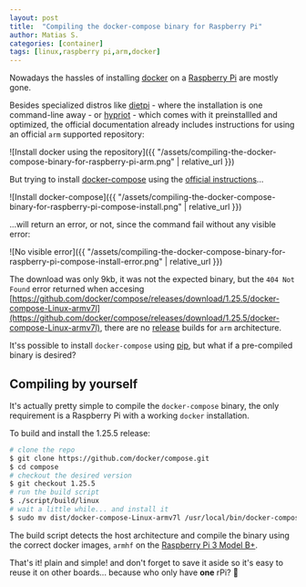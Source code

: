 ```yaml
---
layout: post
title:  "Compiling the docker-compose binary for Raspberry Pi"
author: Matias S.
categories: [container]
tags: [linux,raspberry pi,arm,docker]
---
```


Nowadays the hassles of installing [docker](https://www.docker.com/) on a [Raspberry Pi](https://www.raspberrypi.org/) are mostly gone.

Besides specialized distros like [dietpi](https://dietpi.com/) - where the installation is one command-line away - or [hypriot](https://blog.hypriot.com/) - which comes with it preinstallled and optimized, the official documentation already includes instructions for using an official `arm` supported repository:

![Install docker using the repository]({{ "/assets/compiling-the-docker-compose-binary-for-raspberry-pi-arm.png" | relative_url }})

But trying to install [docker-compose](https://docs.docker.com/compose/) using the [official instructions](https://docs.docker.com/compose/install/#install-compose-on-linux-systems)...

![Install docker-compose]({{ "/assets/compiling-the-docker-compose-binary-for-raspberry-pi-compose-install.png" | relative_url }})

...will return an error, or not, since the command fail without any visible error:

![No visible error]({{ "/assets/compiling-the-docker-compose-binary-for-raspberry-pi-compose-install-error.png" | relative_url }})

The download was only 9kb, it was not the expected binary, but the `404 Not Found` error returned when accesing [https://github.com/docker/compose/releases/download/1.25.5/docker-compose-Linux-armv7l](https://github.com/docker/compose/releases/download/1.25.5/docker-compose-Linux-armv7l), there are no [release](https://github.com/docker/compose/releases) builds for `arm` architecture.

It'ss possible to install `docker-compose` using [pip](https://docs.docker.com/compose/install/#install-using-pip), but what if a pre-compiled binary is desired?

## Compiling by yourself

It's actually pretty simple to compile the `docker-compose` binary, the only requirement is a Raspberry Pi with a working `docker` installation.

To build and install the 1.25.5 release:

```sh
# clone the repo
$ git clone https://github.com/docker/compose.git
$ cd compose
# checkout the desired version
$ git checkout 1.25.5
# run the build script
$ ./script/build/linux
# wait a little while... and install it
$ sudo mv dist/docker-compose-Linux-armv7l /usr/local/bin/docker-compose
```

The build script detects the host architecture and compile the binary using the correct docker images, `armhf` on the [Raspberry Pi 3 Model B+](https://www.raspberrypi.org/products/raspberry-pi-3-model-b-plus/).

That's it! plain and simple! and don't forget to save it aside so it's easy to reuse it on other boards... because who only have **one** rPi? 🤣
